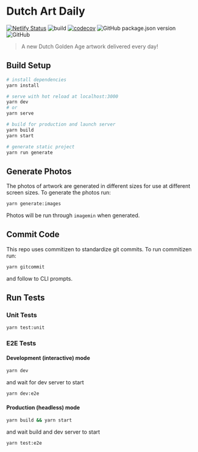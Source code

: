 # Dutch Art Daily

[![Netlify Status](https://api.netlify.com/api/v1/badges/8d4c25ae-740d-4471-b62d-abc6740924ce/deploy-status)](https://app.netlify.com/sites/dutchartdaily/deploys) ![build](https://github.com/patrickcate/dutch-art-daily/workflows/build/badge.svg) [![codecov](https://codecov.io/gh/patrickcate/dutch-art-daily/branch/master/graph/badge.svg)](https://codecov.io/gh/patrickcate/dutch-art-daily) ![GitHub package.json version](https://img.shields.io/github/package-json/v/patrickcate/dutch-art-daily) ![GitHub](https://img.shields.io/github/license/patrickcate/dutch-art-daily)

> A new Dutch Golden Age artwork delivered every day!

## Build Setup

```bash
# install dependencies
yarn install

# serve with hot reload at localhost:3000
yarn dev
# or
yarn serve

# build for production and launch server
yarn build
yarn start

# generate static project
yarn run generate
```

## Generate Photos

The photos of artwork are generated in different sizes for use at different screen sizes. To generate the photos run:

```bash
yarn generate:images
```

Photos will be run through `imagemin` when generated.

## Commit Code

This repo uses commitizen to standardize git commits. To run commitizen run:

```bash
yarn gitcommit
```

and follow to CLI prompts.

## Run Tests

### Unit Tests

```bash
yarn test:unit
```

### E2E Tests

#### Development (interactive) mode

```bash
yarn dev
```

and wait for dev server to start

```bash
yarn dev:e2e
```

#### Production (headless) mode

```bash
yarn build && yarn start
```

and wait build and dev server to start

```bash
yarn test:e2e
```
